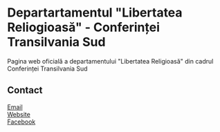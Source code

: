 # Departartamentul "Libertatea Reliogioasă" - Conferinței Transilvania Sud

Pagina web oficială a departamentului "Libertatea Religioasă" din cadrul Conferinței Transilvania Sud

## Contact

[Email](transilvaniasud@adventist.ro)  
[Website](https://adventistsud.ro)  
[Facebook](https://www.facebook.com/adventistsud)  